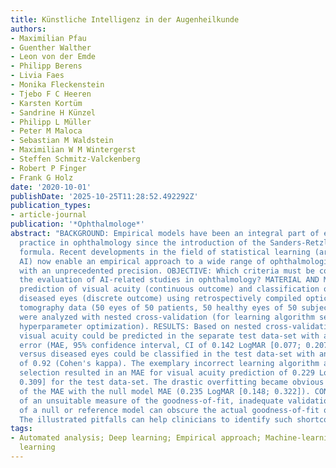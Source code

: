 ```yaml
---
title: Künstliche Intelligenz in der Augenheilkunde
authors:
- Maximilian Pfau
- Guenther Walther
- Leon von der Emde
- Philipp Berens
- Livia Faes
- Monika Fleckenstein
- Tjebo F C Heeren
- Karsten Kortüm
- Sandrine H Künzel
- Philipp L Müller
- Peter M Maloca
- Sebastian M Waldstein
- Maximilian W M Wintergerst
- Steffen Schmitz-Valckenberg
- Robert P Finger
- Frank G Holz
date: '2020-10-01'
publishDate: '2025-10-25T11:28:52.492292Z'
publication_types:
- article-journal
publication: '*Ophthalmologe*'
abstract: "BACKGROUND: Empirical models have been an integral part of everyday clinical
  practice in ophthalmology since the introduction of the Sanders-Retzlaff-Kraff (SRK)
  formula. Recent developments in the field of statistical learning (artificial intelligence,
  AI) now enable an empirical approach to a wide range of ophthalmological questions
  with an unprecedented precision. OBJECTIVE: Which criteria must be considered for
  the evaluation of AI-related studies in ophthalmology? MATERIAL AND METHODS: Exemplary
  prediction of visual acuity (continuous outcome) and classification of healthy and
  diseased eyes (discrete outcome) using retrospectively compiled optical coherence
  tomography data (50 eyes of 50 patients, 50 healthy eyes of 50 subjects). The data
  were analyzed with nested cross-validation (for learning algorithm selection and
  hyperparameter optimization). RESULTS: Based on nested cross-validation for training,
  visual acuity could be predicted in the separate test data-set with a mean absolute
  error (MAE, 95% confidence interval, CI of 0.142 LogMAR [0.077; 0.207]). Healthy
  versus diseased eyes could be classified in the test data-set with an agreement
  of 0.92 (Cohen's kappa). The exemplary incorrect learning algorithm and variable
  selection resulted in an MAE for visual acuity prediction of 0.229 LogMAR [0.150;
  0.309] for the test data-set. The drastic overfitting became obvious on comparison
  of the MAE with the null model MAE (0.235 LogMAR [0.148; 0.322]). CONCLUSION: Selection
  of an unsuitable measure of the goodness-of-fit, inadequate validation, or withholding
  of a null or reference model can obscure the actual goodness-of-fit of AI models.
  The illustrated pitfalls can help clinicians to identify such shortcomings."
tags:
- Automated analysis; Deep learning; Empirical approach; Machine-learning; Statistical
  learning
---
```

